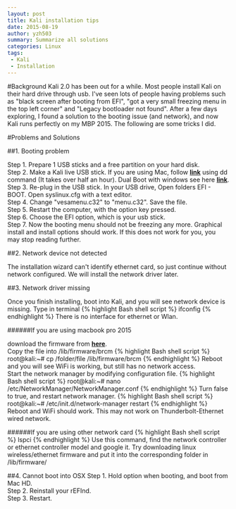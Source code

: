 ```yaml
---
layout: post
title: Kali installation tips
date: 2015-08-19 
author: yzh503
summary: Summarize all solutions
categories: Linux
tags: 
 - Kali
 - Installation
---
```


#Background 
Kali 2.0 has been out for a while. Most people install Kali on their hard drive through usb. I've seen lots of people having problems such as "black screen after booting from EFI", "got a very small freezing menu in the top left corner" and "Legacy bootloader not found". After a few days exploring, I found a solution to the booting issue (and network), and now Kali runs perfectly on my MBP 2015. The following are some tricks I did.

#Problems and Solutions 


##1. Booting problem

Step 1. Prepare 1 USB sticks and a free partition on your hard disk.     
Step 2. Make a Kali live USB stick. If you are using Mac, follow [**link**](http://docs.kali.org/installation/kali-linux-dual-boot-on-mac-hardware) using dd command (It takes over half an hour). Dual Boot with windows see here [**link**](http://docs.kali.org/installation/dual-boot-kali-with-windows).     
Step 3. Re-plug in the USB stick. In your USB drive, Open folders EFI - BOOT. Open syslinux.cfg with a text editor.     
Step 4. Change "vesamenu.c32" to "menu.c32". Save the file.     
Step 5. Restart the computer, with the option key pressed.     
Step 6. Choose the EFI option, which is your usb stick.        
Step 7. Now the booting menu should not be freezing any more. Graphical install and install options should work. If this does not work for you, you may stop reading further.  


##2. Network device not detected

The installation wizard can't identify ethernet card, so just continue without network configured. We will install the network driver later. 


##3. Network driver missing

Once you finish installing, boot into Kali, and you will see network device is missing. Type in terminal
{% highlight Bash shell script %}
ifconfig
{% endhighlight %}
There is no interface for ethernet or Wlan. 

######If you are using macbook pro 2015

download the firmware from [**here**](https://git.kernel.org/cgit/linux/kernel/git/firmware/linux-firmware.git/plain/brcm/brcmfmac43602-pcie.bin).  
Copy the file into /lib/firmware/brcm
{% highlight Bash shell script %}
root@kali:~# cp /folder/file /lib/firmware/brcm
{% endhighlight %}
Reboot and you will see WiFi is working, but still has no network access.   
Start the network manager by modifying configuration file.
{% highlight Bash shell script %}
root@kali:~# nano /etc/NetworkManager/NetworkManager.conf
{% endhighlight %}
Turn false to true, and restart network manager.
{% highlight Bash shell script %}
root@kali:~# /etc/init.d/network-manager restart
{% endhighlight %}
Reboot and WiFi should work. This may not work on Thunderbolt-Ethernet wired network.

######If you are using other network card
{% highlight Bash shell script %}
lspci
{% endhighlight %}
Use this command, find the network controller or ethernet controller model and google it. Try downloading linux wireless/ethernet firmware and put it into the corresponding folder in /lib/firmware/


##4. Cannot boot into OSX
Step 1. Hold option when booting, and boot from Mac HD.     
Step 2. Reinstall your rEFInd.  
Step 3. Restart.
